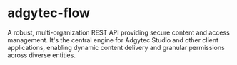 # adgytec-flow
A robust, multi-organization REST API providing secure content and access management. It's the central engine for Adgytec Studio and other client applications, enabling dynamic content delivery and granular permissions across diverse entities.
